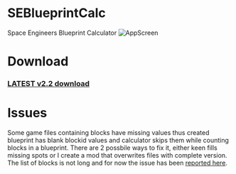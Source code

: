 # SEBlueprintCalc
Space Engineers Blueprint Calculator
![AppScreen](https://repository-images.githubusercontent.com/332502325/a2d2099c-8f67-4010-b9e4-c1e2042cf57d)

# Download
### [LATEST v2.2 download](https://github.com/Guzuu/SEBlueprintCalc/releases/download/v2.2/SEBlueprintCalc_v2_2.rar)

# Issues
Some game files containing blocks have missing values thus created blueprint has blank blockid values and calculator skips them while counting blocks in a blueprint. There are 2 possbile ways to fix it, either keen fills missing spots or I create a mod that overwrites files with complete version. The list of blocks is not long and for now the issue has been [reported here](https://support.keenswh.com/spaceengineers/pc/topic/null-subtypeid-values_1).
